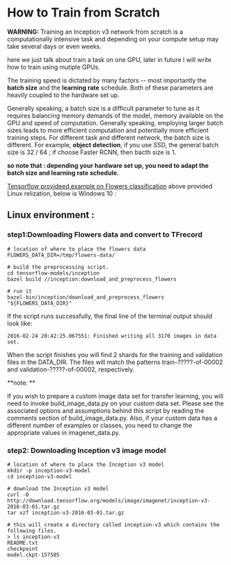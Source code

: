 # How to Train from Scratch

**WARNING:** Training an Inception v3 network from scratch is a computationally intensive task and depending on your compute setup may take several days or even weeks.

here we just talk about train a task on one GPU, later in future I will write how to train using mutiple GPUs. 

The training speed is dictated by many factors -- most importantly the **batch size** and the **learning rate** schedule. Both of these parameters are heavily coupled to the hardware set up.

Generally speaking, a batch size is a difficult parameter to tune as it requires balancing memory demands of the model, memory available on the GPU and speed of computation. Generally speaking, employing larger batch sizes leads to more efficient computation and potentially more efficient training steps. For different task and different network, the batch size is different. For example, **object detection**, if you use SSD, the general batch size is 32 / 64 ; if choose Faster RCNN, then bacth size is 1. 

**so note that : depending your hardware set up, you need to adapt the batch size and learning rate schedule.**

[Tensorflow provideed example on Flowers classification](https://github.com/tensorflow/models/tree/master/research/inception) 
above provided Linux relization, below is Windows 10 :

## Linux environment :

### step1:Downloading Flowers data and convert to TFrecord
```
# location of where to place the flowers data
FLOWERS_DATA_DIR=/tmp/flowers-data/

# build the preprocessing script.
cd tensorflow-models/inception
bazel build //inception:download_and_preprocess_flowers

# run it
bazel-bin/inception/download_and_preprocess_flowers "${FLOWERS_DATA_DIR}"
```
If the script runs successfully, the final line of the terminal output should look like:

```
2016-02-24 20:42:25.067551: Finished writing all 3170 images in data set.
```
When the script finishes you will find 2 shards for the training and validation files in the DATA_DIR. The files will match the patterns train-?????-of-00002 and validation-?????-of-00002, respectively.

**note: **

If you wish to prepare a custom image data set for transfer learning, you will need to invoke build_image_data.py on your custom data set. Please see the associated options and assumptions behind this script by reading the comments section of build_image_data.py. Also, if your custom data has a different number of examples or classes, you need to change the appropriate values in imagenet_data.py.

### step2: Downloading Inception v3 image model
```
# location of where to place the Inception v3 model
mkdir -p inception-v3-model
cd inception-v3-model

# download the Inception v3 model
curl -O http://download.tensorflow.org/models/image/imagenet/inception-v3-2016-03-01.tar.gz
tar xzf inception-v3-2016-03-01.tar.gz

# this will create a directory called inception-v3 which contains the following files.
> ls inception-v3
README.txt
checkpoint
model.ckpt-157585
```


